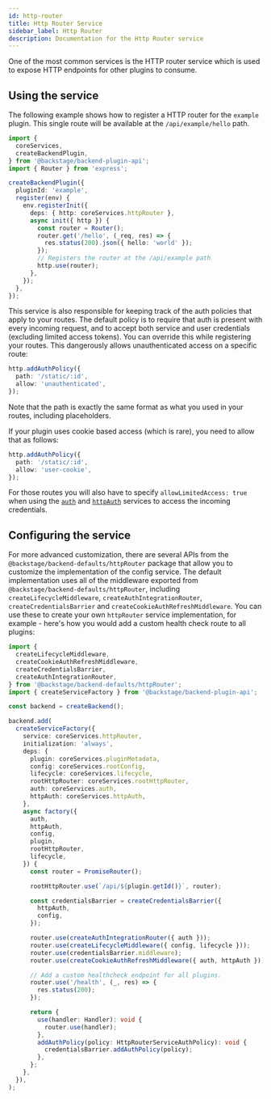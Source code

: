 ```yaml
---
id: http-router
title: Http Router Service
sidebar_label: Http Router
description: Documentation for the Http Router service
---
```


One of the most common services is the HTTP router service which is used to
expose HTTP endpoints for other plugins to consume.

## Using the service

The following example shows how to register a HTTP router for the `example` plugin.
This single route will be available at the `/api/example/hello` path.

```ts
import {
  coreServices,
  createBackendPlugin,
} from '@backstage/backend-plugin-api';
import { Router } from 'express';

createBackendPlugin({
  pluginId: 'example',
  register(env) {
    env.registerInit({
      deps: { http: coreServices.httpRouter },
      async init({ http }) {
        const router = Router();
        router.get('/hello', (_req, res) => {
          res.status(200).json({ hello: 'world' });
        });
        // Registers the router at the /api/example path
        http.use(router);
      },
    });
  },
});
```

This service is also responsible for keeping track of the auth policies that
apply to your routes. The default policy is to require that auth is present with
every incoming request, and to accept both service and user credentials
(excluding limited access tokens). You can override this while registering your
routes. This dangerously allows unauthenticated access on a specific route:

```ts
http.addAuthPolicy({
  path: '/static/:id',
  allow: 'unauthenticated',
});
```

Note that the path is exactly the same format as what you used in your routes,
including placeholders.

If your plugin uses cookie based access (which is rare), you need to allow that
as follows:

```ts
http.addAuthPolicy({
  path: '/static/:id',
  allow: 'user-cookie',
});
```

For those routes you will also have to specify `allowLimitedAccess: true` when
using the [`auth`](./auth.md) and [`httpAuth`](./http-auth.md) services to
access the incoming credentials.

## Configuring the service

For more advanced customization, there are several APIs from the `@backstage/backend-defaults/httpRouter` package that allow you to customize the implementation of the config service. The default implementation uses all of the middleware exported from `@backstage/backend-defaults/httpRouter`, including `createLifecycleMiddleware`, `createAuthIntegrationRouter`, `createCredentialsBarrier` and `createCookieAuthRefreshMiddleware`. You can use these to create your own `httpRouter` service implementation, for example - here's how you would add a custom health check route to all plugins:

```ts
import {
  createLifecycleMiddleware,
  createCookieAuthRefreshMiddleware,
  createCredentialsBarrier,
  createAuthIntegrationRouter,
} from '@backstage/backend-defaults/httpRouter';
import { createServiceFactory } from '@backstage/backend-plugin-api';

const backend = createBackend();

backend.add(
  createServiceFactory({
    service: coreServices.httpRouter,
    initialization: 'always',
    deps: {
      plugin: coreServices.pluginMetadata,
      config: coreServices.rootConfig,
      lifecycle: coreServices.lifecycle,
      rootHttpRouter: coreServices.rootHttpRouter,
      auth: coreServices.auth,
      httpAuth: coreServices.httpAuth,
    },
    async factory({
      auth,
      httpAuth,
      config,
      plugin,
      rootHttpRouter,
      lifecycle,
    }) {
      const router = PromiseRouter();

      rootHttpRouter.use(`/api/${plugin.getId()}`, router);

      const credentialsBarrier = createCredentialsBarrier({
        httpAuth,
        config,
      });

      router.use(createAuthIntegrationRouter({ auth }));
      router.use(createLifecycleMiddleware({ config, lifecycle }));
      router.use(credentialsBarrier.middleware);
      router.use(createCookieAuthRefreshMiddleware({ auth, httpAuth }));

      // Add a custom healthcheck endpoint for all plugins.
      router.use('/health', (_, res) => {
        res.status(200);
      });

      return {
        use(handler: Handler): void {
          router.use(handler);
        },
        addAuthPolicy(policy: HttpRouterServiceAuthPolicy): void {
          credentialsBarrier.addAuthPolicy(policy);
        },
      };
    },
  }),
);
```
